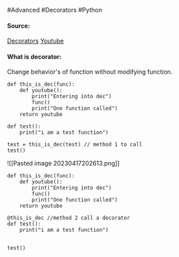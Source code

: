#Advanced #Decorators #Python 
#### Source:
[Decorators](https://www.learnpython.org/en/Decorators)
[Youtube](https://www.youtube.com/watch?v=ffUekX06xZ0)

#### What is decorator:
  Change behavior's of function without modifying function. 

```
def this_is_dec(func):
    def youtube():
        print("Entering into dec")
        func()
        print("One function called")
    return youtube

def test():
    print("i am a test function")

test = this_is_dec(test) // method 1 to call
test()
```

![[Pasted image 20230417202613.png]]


```
def this_is_dec(func):
    def youtube():
        print("Entering into dec")
        func()
        print("One function called")
    return youtube

@this_is_dec //method 2 call a decorator
def test():
    print("i am a test function")


test()
```

